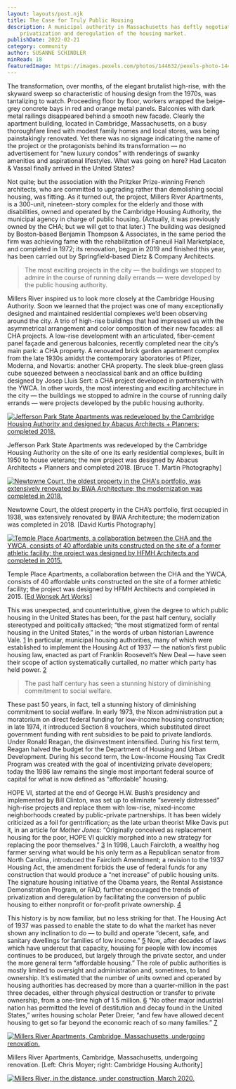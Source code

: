 ```yaml
---
layout: layouts/post.njk
title: The Case for Truly Public Housing
description: A municipal authority in Massachusetts has deftly negotiated the
    privatization and deregulation of the housing market.
publishDate: 2022-02-21
category: community
author: SUSANNE SCHINDLER
minRead: 18
featuredImage: https://images.pexels.com/photos/144632/pexels-photo-144632.jpeg?auto=compress&cs=tinysrgb&w=1260&h=750&dpr=1
---
```


<!-- @format -->

<!--StartFragment-->

The transformation, over months, of the elegant brutalist high-rise, with the skyward sweep so characteristic of housing design from the 1970s, was tantalizing to watch. Proceeding floor by floor, workers wrapped the beige-grey concrete bays in red and orange metal panels. Balconies with dark metal railings disappeared behind a smooth new facade. Clearly the apartment building, located in Cambridge, Massachusetts, on a busy thoroughfare lined with modest family homes and local stores, was being painstakingly renovated. Yet there was no signage indicating the name of the project or the protagonists behind its transformation — no advertisement for “new luxury condos” with renderings of swanky amenities and aspirational lifestyles. What was going on here? Had Lacaton & Vassal finally arrived in the United States?

Not quite; but the association with the Pritzker Prize-winning French architects, who are committed to upgrading rather than demolishing social housing, was fitting. As it turned out, the project, Millers River Apartments, is a 300-unit, nineteen-story complex for the elderly and those with disabilities, owned and operated by the Cambridge Housing Authority, the municipal agency in charge of public housing. (Actually, it was previously owned by the CHA; but we will get to that later.) The building was designed by Boston-based Benjamin Thompson & Associates, in the same period the firm was achieving fame with the rehabilitation of Faneuil Hall Marketplace, and completed in 1972; its renovation, begun in 2019 and finished this year, has been carried out by Springfield-based Dietz & Company Architects.

> The most exciting projects in the city — the buildings we stopped to admire in the course of running daily errands — were developed by the public housing authority.

Millers River inspired us to look more closely at the Cambridge Housing Authority. Soon we learned that the project was one of many exceptionally designed and maintained residential complexes we’d been observing around the city. A trio of high-rise buildings that had impressed us with the asymmetrical arrangement and color composition of their new facades: all CHA projects. A low-rise development with an articulated, fiber-cement panel façade and generous balconies, recently completed near the city’s main park: a CHA property. A renovated brick garden apartment complex from the late 1930s amidst the contemporary laboratories of Pfizer, Moderna, and Novartis: another CHA property. The sleek blue-green glass cube squeezed between a neoclassical bank and an office building designed by Josep Lluís Sert: a CHA project developed in partnership with the YWCA. In other words, the most interesting and exciting architecture in the city — the buildings we stopped to admire in the course of running daily errands — were projects developed by the public housing authority.

[![Jefferson Park State Apartments was redeveloped by the Cambridge Housing Authority and designed by Abacus Architects + Planners; completed 2018. ](https://placesjournal.org/wp-content/uploads/2022/12/Schindler-Moyer-CHA-Jefferson-6-1020x574.gif)](https://placesjournal.org/wp-content/uploads/2022/12/Schindler-Moyer-CHA-Jefferson-6.gif)

[](https://placesjournal.org/wp-content/uploads/2022/12/Schindler-Moyer-CHA-Jefferson-6.gif)

Jefferson Park State Apartments was redeveloped by the Cambridge Housing Authority on the site of one its early residential complexes, built in 1950 to house veterans; the new project was designed by Abacus Architects + Planners and completed 2018. \[Bruce T. Martin Photography]

[![Newtowne Court, the oldest property in the CHA's portfolio, was extensively renovated by BWA Architecture; the modernization was completed in 2018. ](https://placesjournal.org/wp-content/uploads/2022/12/Schindler-Moyer-CHA-Newtowne-5-1020x816.gif)](https://placesjournal.org/wp-content/uploads/2022/12/Schindler-Moyer-CHA-Newtowne-5.gif)

[](https://placesjournal.org/wp-content/uploads/2022/12/Schindler-Moyer-CHA-Newtowne-5.gif)

Newtowne Court, the oldest property in the CHA’s portfolio, first occupied in 1938, was extensively renovated by BWA Architecture; the modernization was completed in 2018. \[David Kurtis Photography]

[![Temple Place Apartments, a collaboration between the CHA and the YWCA, consists of 40 affordable units constructed on the site of a former athletic facility; the project was designed by HFMH Architects and completed in 2015.](https://placesjournal.org/wp-content/uploads/2022/12/Schindler-Moyer-CHA-Temple-1-1020x773.gif)](https://placesjournal.org/wp-content/uploads/2022/12/Schindler-Moyer-CHA-Temple-1.gif)

[](https://placesjournal.org/wp-content/uploads/2022/12/Schindler-Moyer-CHA-Temple-1.gif)

Temple Place Apartments, a collaboration between the CHA and the YWCA, consists of 40 affordable units constructed on the site of a former athletic facility; the project was designed by HFMH Architects and completed in 2015. [[Ed Wonsek Art Works](https://www.edwonsekartworks.com/)]

This was unexpected, and counterintuitive, given the degree to which public housing in the United States has been, for the past half century, socially stereotyped and politically attacked; “the most stigmatized form of rental housing in the United States,” in the words of urban historian Lawrence Vale. [1](https://placesjournal.org/article/the-case-for-truly-public-housing/#ref_1 'Read Footnote 1') In particular, municipal housing authorities, many of which were established to implement the Housing Act of 1937 — the nation’s first public housing law, enacted as part of Franklin Roosevelt’s New Deal — have seen their scope of action systematically curtailed, no matter which party has held power. [2](https://placesjournal.org/article/the-case-for-truly-public-housing/#ref_2 'Read Footnote 2')

> The past half century has seen a stunning history of diminishing commitment to social welfare.

These past 50 years, in fact, tell a stunning history of diminishing commitment to social welfare. In early 1973, the Nixon administration put a moratorium on direct federal funding for low-income housing construction; in late 1974, it introduced Section 8 vouchers, which substituted direct government funding with rent subsidies to be paid to private landlords. Under Ronald Reagan, the disinvestment intensified. During his first term, Reagan halved the budget for the Department of Housing and Urban Development. During his second term, the Low-Income Housing Tax Credit Program was created with the goal of incentivizing private developers; today the 1986 law remains the single most important federal source of capital for what is now defined as “affordable” housing.

HOPE VI, started at the end of George H.W. Bush’s presidency and implemented by Bill Clinton, was set up to eliminate “severely distressed” high-rise projects and replace them with low-rise, mixed-income neighborhoods created by public-private partnerships. It has been widely criticized as a foil for gentrification; as the late urban theorist Mike Davis put it, in an article for *Mother Jones*: “Originally conceived as replacement housing for the poor, HOPE VI quickly morphed into a new strategy for replacing the poor themselves.” [3](https://placesjournal.org/article/the-case-for-truly-public-housing/#ref_3 'Read Footnote 3') In 1998, Lauch Faircloth, a wealthy hog farmer serving what would be his only term as a Republican senator from North Carolina, introduced the Faircloth Amendment; a revision to the 1937 Housing Act, the amendment forbids the use of federal funds for any construction that would produce a “net increase” of public housing units. The signature housing initiative of the Obama years, the Rental Assistance Demonstration Program, or RAD, further encouraged the trends of privatization and deregulation by facilitating the conversion of public housing to either nonprofit or for-profit private ownership. [4](https://placesjournal.org/article/the-case-for-truly-public-housing/#ref_4 'Read Footnote 4')

This history is by now familiar, but no less striking for that. The Housing Act of 1937 was passed to enable the state to do what the market has never shown any inclination to do — to build and operate “decent, safe, and sanitary dwellings for families of low income.” [5](https://placesjournal.org/article/the-case-for-truly-public-housing/#ref_5 'Read Footnote 5') Now, after decades of laws which have undercut that capacity, housing for people with low incomes continues to be produced, but largely through the private sector, and under the more general term “affordable housing.” The role of public authorities is mostly limited to oversight and administration and, sometimes, to land ownership. It’s estimated that the number of units owned and operated by housing authorities has decreased by more than a quarter-million in the past three decades, either through physical destruction or transfer to private ownership, from a one-time high of 1.5 million. [6](https://placesjournal.org/article/the-case-for-truly-public-housing/#ref_6 'Read Footnote 6') “No other major industrial nation has permitted the level of destitution and decay found in the United States,” writes housing scholar Peter Dreier, “and few have allowed decent housing to get so far beyond the economic reach of so many families.” [7](https://placesjournal.org/article/the-case-for-truly-public-housing/#ref_7 'Read Footnote 7')

[![Millers River Apartments, Cambridge, Massachusetts, undergoing renovation. ](https://placesjournal.org/wp-content/uploads/2022/12/Schindler-Moyer-CHA-1-1020x679.gif)](https://placesjournal.org/wp-content/uploads/2022/12/Schindler-Moyer-CHA-1.gif)

[](https://placesjournal.org/wp-content/uploads/2022/12/Schindler-Moyer-CHA-1.gif)

Millers River Apartments, Cambridge, Massachusetts, undergoing renovation. \[Left: Chris Moyer; right: Cambridge Housing Authority]

[![Millers River, in the distance, under construction, March 2020. ](https://placesjournal.org/wp-content/uploads/2022/12/Schindler-Moyer-CHA-12-1020x734.gif)](https://placesjournal.org/wp-content/uploads/2022/12/Schindler-Moyer-CHA-12.gif)
